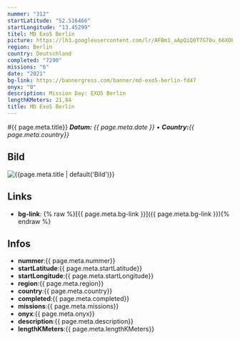```yaml
---
nummer: "312"
startLatitude: "52.516466"
startLongitude: "13.45299"
titel: MD Exo5 Berlin
picture: https://lh3.googleusercontent.com/lr/AFBm1_aApQiQ0T7G7Ou_66XDPOD7HPH980n0Fi7hJN3KiVVcvcijQ8miHtISLOL0tJhmBWW6azRxAoVBYELaQTcTVEUPVLyOm2TYS8Klqc0AIN8Jw2MbD8EAESVGsSHYh5yAiGjmOXTQm3DhRkoEP2wY14dTnZjtpgG39oij687GCet_d-YG4vzKmm0saR6wvKhEKobqsnq8awW-JQTTBe72HY0QsBbCFQ0gPpiX6OjLXIYeNTY4HPqm6WOUe78N6J3l2qIwPmHoLZyGC9Rwsougsqchg0e52NweVdScSbdbjfiP_YUtUNfvBz1cixm5EKcRrC-GSP9a9beIdryYROiz3po98yPj39sVZYp4BqQgKIhZbzbcu-P8CdLfFhEpuOZt4EC3pt4LeVnVNCkXmT6MRBOiPYyAcpO4Kj1CzXemBco6shRvUf3zBXXTrpC8ccOwCXwe2W_FkiUC5bEnNnp_UUnPOO8qKy_1kwLZAMqyVRmaqv01vcsA926X0aKn2YhhkFCRuVyNyfbXmkvsvAVwP_SYhpS86xK3vZjd9Rw2jkcUWr09Q4-dkvAxvPY2LCqBqKcfUxx74OYsD-1VKZbIwR9TqaIe_V0mRXYbH1_ixNKo2AfouRuSEWbkGqOMb_T5zbJh0hE4abvHaAFqIUeNZIpCHcJ4WpIhP2ETpRHobladE4h-OY1eOkRKDAaudRpmFZlwK0kkI2qKGpJQbsKkmsxGISGHOUw1rrJtspobn29Vfmvn9aVIRND70BfuZT7XpR9AIr4i10_AMlgypS12bJ-Gk1517A9OYlcI70ZowzjNnbZdDbPRrHilLp-vJAw0-G6bT99Ia1o_j7ULHsx6AKaRG_39DJ7aI3Jp
region: Berlin
country: Deutschland
completed: "7290"
missions: "6"
date: "2021"
bg-link: https://bannergress.com/banner/md-exo5-berlin-fd47
onyx: "0"
description: Mission Day: EXO5 Berlin
lengthKMeters: 21,84
title: MD Exo5 Berlin
---
```


#{{ page.meta.title}}
_**Datum:** {{ page.meta.date }} • **Country:**{{ page.meta.country}}_

## Bild
![{{page.meta.title | default('Bild')}}]({{page.meta.picture}})

## Links
- **bg-link**: {% raw %}[{{ page.meta.bg-link }}]({{ page.meta.bg-link }}){% endraw %}

## Infos
- **nummer**:{{ page.meta.nummer}}
- **startLatitude**:{{ page.meta.startLatitude}}
- **startLongitude**:{{ page.meta.startLongitude}}
- **region**:{{ page.meta.region}}
- **country**:{{ page.meta.country}}
- **completed**:{{ page.meta.completed}}
- **missions**:{{ page.meta.missions}}
- **onyx**:{{ page.meta.onyx}}
- **description**:{{ page.meta.description}}
- **lengthKMeters**:{{ page.meta.lengthKMeters}}

